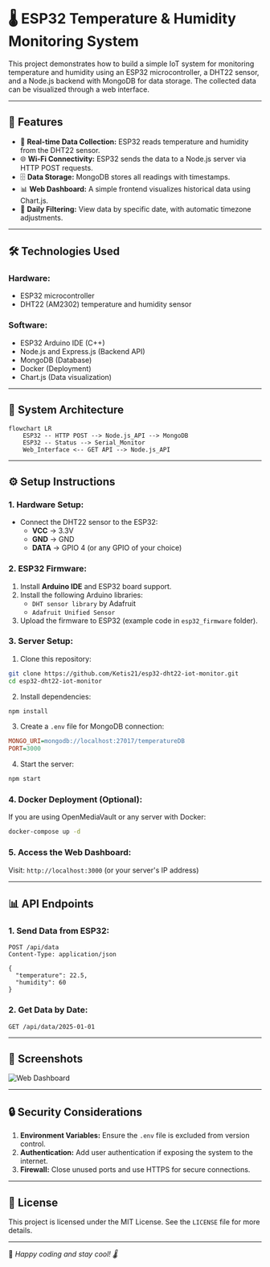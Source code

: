 # 🌡️ ESP32 Temperature & Humidity Monitoring System

This project demonstrates how to build a simple IoT system for monitoring temperature and humidity using an ESP32 microcontroller, a DHT22 sensor, and a Node.js backend with MongoDB for data storage. The collected data can be visualized through a web interface.

---

## 🚀 **Features**

- 📡 **Real-time Data Collection:** ESP32 reads temperature and humidity from the DHT22 sensor.
- 🌐 **Wi-Fi Connectivity:** ESP32 sends the data to a Node.js server via HTTP POST requests.
- 🗄️ **Data Storage:** MongoDB stores all readings with timestamps.
- 📊 **Web Dashboard:** A simple frontend visualizes historical data using Chart.js.
- 🔄 **Daily Filtering:** View data by specific date, with automatic timezone adjustments.

---

## 🛠️ **Technologies Used**

### **Hardware:**
- ESP32 microcontroller
- DHT22 (AM2302) temperature and humidity sensor

### **Software:**
- ESP32 Arduino IDE (C++)
- Node.js and Express.js (Backend API)
- MongoDB (Database)
- Docker (Deployment)
- Chart.js (Data visualization)

---

## 📸 **System Architecture**

```mermaid
flowchart LR
    ESP32 -- HTTP POST --> Node.js_API --> MongoDB
    ESP32 -- Status --> Serial_Monitor
    Web_Interface <-- GET API --> Node.js_API
```

---

## ⚙️ **Setup Instructions**

### **1. Hardware Setup:**
- Connect the DHT22 sensor to the ESP32:
  - **VCC** → 3.3V
  - **GND** → GND
  - **DATA** → GPIO 4 (or any GPIO of your choice)

### **2. ESP32 Firmware:**
1. Install **Arduino IDE** and ESP32 board support.
2. Install the following Arduino libraries:
   - `DHT sensor library` by Adafruit
   - `Adafruit Unified Sensor`
3. Upload the firmware to ESP32 (example code in `esp32_firmware` folder).

### **3. Server Setup:**
1. Clone this repository:
```bash
git clone https://github.com/Ketis21/esp32-dht22-iot-monitor.git
cd esp32-dht22-iot-monitor
```
2. Install dependencies:
```bash
npm install
```
3. Create a `.env` file for MongoDB connection:
```ini
MONGO_URI=mongodb://localhost:27017/temperatureDB
PORT=3000
```
4. Start the server:
```bash
npm start
```

### **4. Docker Deployment (Optional):**
If you are using OpenMediaVault or any server with Docker:
```bash
docker-compose up -d
```

### **5. Access the Web Dashboard:**
Visit: `http://localhost:3000` (or your server's IP address)

---

## 📊 **API Endpoints**

### **1. Send Data from ESP32:**
```http
POST /api/data
Content-Type: application/json

{
  "temperature": 22.5,
  "humidity": 60
}
```

### **2. Get Data by Date:**
```http
GET /api/data/2025-01-01
```

---

## 🌟 **Screenshots**

![Web Dashboard](https://github.com/user-attachments/assets/8ee8bf99-5689-42b3-8bb3-52354a54313f)

---

## 🔒 **Security Considerations**

1. **Environment Variables:** Ensure the `.env` file is excluded from version control.
2. **Authentication:** Add user authentication if exposing the system to the internet.
3. **Firewall:** Close unused ports and use HTTPS for secure connections.

---

## 📜 **License**

This project is licensed under the MIT License. See the `LICENSE` file for more details.

---

🚀 *Happy coding and stay cool! 🌡️*

